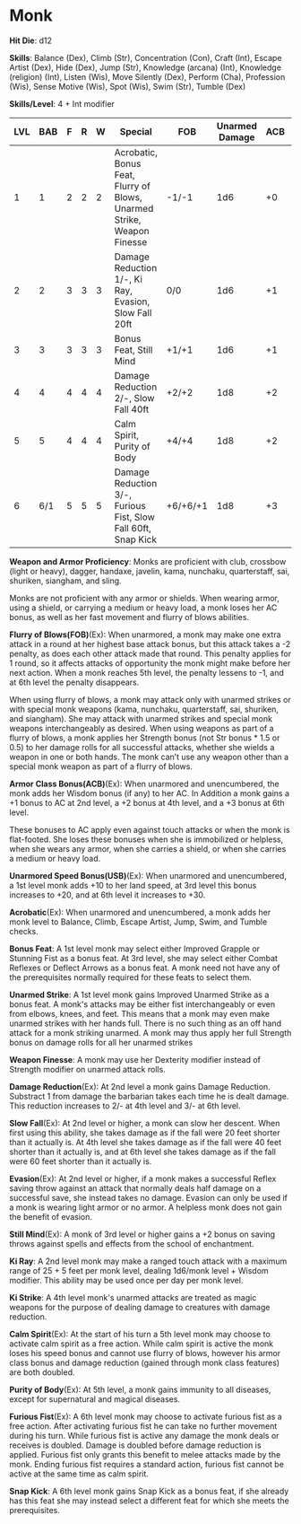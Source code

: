 # Monk

**Hit Die**: d12

**Skills**: Balance (Dex), Climb (Str), Concentration (Con), Craft (Int), Escape Artist (Dex), Hide (Dex), Jump (Str), Knowledge (arcana) (Int), Knowledge (religion) (Int), Listen (Wis), Move Silently (Dex), Perform (Cha), Profession (Wis), Sense Motive (Wis), Spot (Wis), Swim (Str), Tumble (Dex)

**Skills/Level**: 4 + Int modifier

LVL | BAB | F | R | W | Special | FOB | Unarmed Damage | ACB | USB
--- | --- | - | - | - | ------- | --- | -------------- | --- | ---
1   | 1   | 2 | 2 | 2 | Acrobatic, Bonus Feat, Flurry of Blows, Unarmed Strike, Weapon Finesse | -1/-1   | 1d6 | +0 | +10
2   | 2   | 3 | 3 | 3 | Damage Reduction 1/-, Ki Ray, Evasion, Slow Fall 20ft | 0/0 | 1d6 | +1 | +10
3   | 3   | 3 | 3 | 3 | Bonus Feat, Still Mind | +1/+1 | 1d6 | +1 | +10
4   | 4   | 4 | 4 | 4 | Damage Reduction 2/-, Slow Fall 40ft | +2/+2 | 1d8 | +2 | +20
5   | 5   | 4 | 4 | 4 | Calm Spirit, Purity of Body | +4/+4 | 1d8 | +2 | +20
6   | 6/1 | 5 | 5 | 5 | Damage Reduction 3/-, Furious Fist, Slow Fall 60ft, Snap Kick | +6/+6/+1 | 1d8 | +3 | +30

**Weapon and Armor Proficiency**: Monks are proficient with club, crossbow (light or heavy), dagger, handaxe, javelin, kama, nunchaku, quarterstaff, sai, shuriken, siangham, and sling.

Monks are not proficient with any armor or shields. When wearing armor, using a shield, or carrying a medium or heavy load, a monk loses her AC bonus, as well as her fast movement and flurry of blows abilities.

**Flurry of Blows(FOB)**(Ex): When unarmored, a monk may make one extra attack in a round at her highest base attack bonus, but this attack takes a -2 penalty, as does each other attack made that round. This penalty applies for 1 round, so it affects attacks of opportunity the monk might make before her next action. When a monk reaches 5th level, the penalty lessens to -1, and at 6th level the penalty disappears.

When using flurry of blows, a monk may attack only with unarmed strikes or with special monk weapons (kama, nunchaku, quarterstaff, sai, shuriken, and siangham). She may attack with unarmed strikes and special monk weapons interchangeably as desired. When using weapons as part of a flurry of blows, a monk applies her Strength bonus (not Str bonus * 1.5 or 0.5) to her damage rolls for all successful attacks, whether she wields a weapon in one or both hands. The monk can’t use any weapon other than a special monk weapon as part of a flurry of blows.

**Armor Class Bonus(ACB)**(Ex): When unarmored and unencumbered, the monk adds her Wisdom bonus (if any) to her AC. In Addition a monk gains a +1 bonus to AC at 2nd level, a +2 bonus at 4th level, and a +3 bonus at 6th level.

These bonuses to AC apply even against touch attacks or when the monk is flat-footed. She loses these bonuses when she is immobilized or helpless, when she wears any armor, when she carries a shield, or when she carries a medium or heavy load.

**Unarmored Speed Bonus(USB)**(Ex): When unarmored and unencumbered, a 1st level monk adds +10 to her land speed, at 3rd level this bonus increases to +20, and at 6th level it increases to +30.

**Acrobatic**(Ex): When unarmored and unencumbered, a monk adds her monk level to Balance, Climb, Escape Artist, Jump, Swim, and Tumble checks.

**Bonus Feat**: A 1st level monk may select either Improved Grapple or Stunning Fist as a bonus feat. At 3rd level, she may select either Combat Reflexes or Deflect Arrows as a bonus feat. A monk need not have any of the prerequisites normally required for these feats to select them.

**Unarmed Strike**: A 1st level monk gains Improved Unarmed Strike as a bonus feat. A monk's attacks may be either fist interchangeably or even from elbows, knees, and feet. This means that a monk may even make unarmed strikes with her hands full. There is no such thing as an off hand attack for a monk striking unarmed. A monk may thus apply her full Strength bonus on damage rolls for all her unarmed strikes

**Weapon Finesse**: A monk may use her Dexterity modifier instead of Strength modifier on unarmed attack rolls. 

**Damage Reduction**(Ex): At 2nd level a monk gains Damage Reduction. Substract 1 from damage the barbarian takes each time he is dealt damage. This reduction increases to 2/- at 4th level and 3/- at 6th level.

**Slow Fall**(Ex): At 2nd level or higher, a monk can slow her descent. When first using this ability, she takes damage as if the fall were 20 feet shorter than it actually is. At 4th level she takes damage as if the fall were 40 feet shorter than it actually is, and at 6th level she takes damage as if the fall were 60 feet shorter than it actually is.

**Evasion**(Ex): At 2nd level or higher, if a monk makes a successful Reflex saving throw against an attack that normally deals half damage on a successful save, she instead takes no damage. Evasion can only be used if a monk is wearing light armor or no armor. A helpless monk does not gain the benefit of evasion.

**Still Mind**(Ex): A monk of 3rd level or higher gains a +2 bonus on saving throws against spells and effects from the school of enchantment.

**Ki Ray**: A 2nd level monk may make a ranged touch attack with a maximum range of 25 + 5 feet per monk level, dealing 1d6/monk level + Wisdom modifier. This ability may be used once per day per monk level.

**Ki Strike**: A 4th level monk's unarmed attacks are treated as magic weapons for the purpose of dealing damage to creatures with damage reduction.

**Calm Spirit**(Ex): At the start of his turn a 5th level monk may choose to activate calm spirit as a free action. While calm spirit is active the monk loses his speed bonus and cannot use flurry of blows, however his armor class bonus and damage reduction (gained through monk class features) are both doubled.

**Purity of Body**(Ex): At 5th level, a monk gains immunity to all diseases, except for supernatural and magical diseases.

**Furious Fist**(Ex): A 6th level monk may choose to activate furious fist as a free action. After activating furious fist he can take no further movement during his turn. While furious fist is active any damage the monk deals or receives is doubled. Damage is doubled before damage reduction is applied. Furious fist only grants this benefit to melee attacks made by the monk. Ending furious fist requires a standard action, furious fist cannot be active at the same time as calm spirit.

**Snap Kick**: A 6th level monk gains Snap Kick as a bonus feat, if she already has this feat she may instead select a different feat for which she meets the prerequisites.